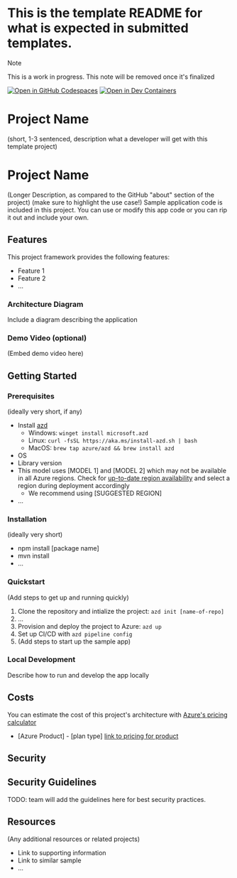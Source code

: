  # This is the template README for what is expected in submitted templates.
> [!NOTE]
> This is a work in progress. This note will be removed once it's finalized

[![Open in GitHub Codespaces](https://github.com/codespaces/badge.svg)](placeholder)
[![Open in Dev Containers](https://img.shields.io/static/v1?style=for-the-badge&label=Dev%20Containers&message=Open&color=blue&logo=visualstudiocode)](placeholder)

# Project Name

(short, 1-3 sentenced, description what a developer will get with this template project)

# Project Name
 
(Longer Description, as compared to the GitHub "about" section of the project)
(make sure to highlight the use case!)
Sample application code is included in this project. You can use or modify this app code or you can rip it out and include your own.
 
 
## Features
 
This project framework provides the following features:
 
* Feature 1
* Feature 2
* ...
 
### Architecture Diagram
Include a diagram describing the application

### Demo Video (optional)
(Embed demo video here)
 
## Getting Started
 
### Prerequisites
 
(ideally very short, if any)
 
- Install [azd](https://aka.ms/install-azd)
    - Windows: `winget install microsoft.azd`
    - Linux: `curl -fsSL https://aka.ms/install-azd.sh | bash`
    - MacOS: `brew tap azure/azd && brew install azd`
- OS
- Library version
- This model uses [MODEL 1] and [MODEL 2] which may not be available in all Azure regions. Check for [up-to-date region availability](https://learn.microsoft.com/en-us/azure/ai-services/openai/concepts/models#standard-deployment-model-availability) and select a region during deployment accordingly
    - We recommend using [SUGGESTED REGION]
- ...
 
### Installation
 
(ideally very short)
 
- npm install [package name]
- mvn install
- ...
 
### Quickstart
(Add steps to get up and running quickly)
 
1. Clone the repository and intialize the project: `azd init [name-of-repo]`
2. ...
3. Provision and deploy the project to Azure: `azd up`
4. Set up CI/CD with `azd pipeline config`
5. (Add steps to start up the sample app)
 
### Local Development
Describe how to run and develop the app locally
 
## Costs
You can estimate the cost of this project's architecture with [Azure's pricing calculator](https://azure.microsoft.com/en-us/pricing/calculator/)
 
- [Azure Product] - [plan type] [link to pricing for product](https://azure.microsoft.com/en-us/pricing/)
 
## Security


## Security Guidelines

TODO: team will add the guidelines here for best security practices.

## Resources
 
(Any additional resources or related projects)
 
- Link to supporting information
- Link to similar sample
- ...
 